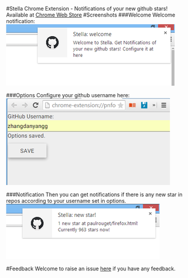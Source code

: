 #Stella
Chrome Extension - Notifications of your new github stars!  
Available at [Chrome Web Store](https://chrome.google.com/webstore/detail/stella/apocfjbimldhgkaboebpfgngkefmiaoa)
#Screenshots
###Welcome
Welcome notification:  
![pic](./screenshots/welcome.png)

###Options
Configure your github username here:  
![pic](./screenshots/config_username.png)

###Notification
Then you can get notifications if there is any new star in repos according to your username set in options.  
![pic](./screenshots/notify.png)

#Feedback
Welcome to raise an issue [here](https://github.com/zhangdanyangg/stella/issues) if you have any feedback.
